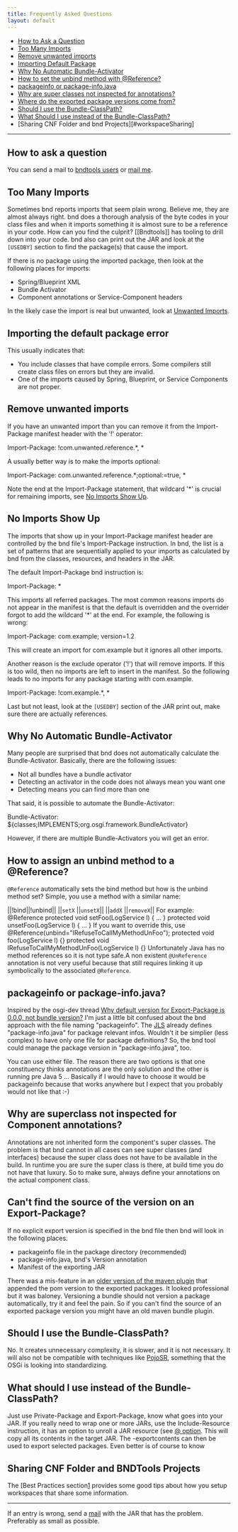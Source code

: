 ```yaml
---
title: Frequently Asked Questions
layout: default
---
```



* [How to Ask a Question](#howToAsk)
* [Too Many Imports](#tooManyImports)
* [Remove unwanted imports](#removeImports)
* [Importing Default Package](#importingDefaultPackage)
* [Why No Automatic Bundle-Activator](#automaticActivator)
* [How to set the unbind method with @Reference?](#unbindMethod)
* [packageinfo or package-info.java](#packageinfo)
* [Why are super classes not inspected for annotations?](#supercomps)
* [Where do the exported package versions come from?](#exportversions)
* [Should I use the Bundle-ClassPath?](#bundleclasspath)
* [What Should I use instead of the Bundle-ClassPath?](#bundleclasspath2)
* [Sharing CNF Folder and bnd Projects][#workspaceSharing]
----

## How to ask a question <a name="howToAsk"/>
You can send a mail to [bndtools users](http://groups.google.com/group/bndtools-users/) or [mail me](mailto:Peter.Kriens@aQute.biz).

## Too Many Imports <a name="tooManyImports"/>
Sometimes bnd reports imports that seem plain wrong. Believe me, they are almost always right. bnd does a thorough analysis of the byte codes in your class files and when it imports something it is almost sure to be a reference in your code. How can you find the culprit? [[Bndtools]] has tooling to drill down into your code. bnd also can print out the JAR and look at the `[USEDBY]` section to find the package(s) that cause the import.

If there is no package using the imported package, then look at the following places for imports:

* Spring/Blueprint XML
* Bundle Activator
* Component annotations or Service-Component headers

In the likely case the import is real but unwanted, look at [Unwanted Imports](#removeUnwantedImports).

## Importing the default package error <a name="importingDefaultPackage"/>
This usually indicates that:

* You include classes that have compile errors. Some compilers still create class files on errors but they are invalid.
* One of the imports caused by Spring, Blueprint, or Service Components are not proper.

## Remove unwanted imports <a name="removeUnwantedImports"/>
If you have an unwanted import than you can remove it from the Import-Package manifest header with the '!' operator:

  Import-Package: !com.unwanted.reference.*, *

A usually better way is to make the imports optional:

  Import-Package: com.unwanted.reference.*;optional:=true, *

Note the end at the Import-Package statement, that wildcard '*' is crucial for remaining imports, see [No Imports Show Up](#noImports).

## No Imports Show Up <a name="noImports"/>
The imports that show up in your Import-Package manifest header are controlled by the bnd file's Import-Package instruction. In bnd, the list is a set of patterns that are sequentially applied to your imports as calculated by bnd from the classes, resources, and headers in the JAR.

The default Import-Package bnd instruction is:

  Import-Package: *

This imports all referred packages. The most common reasons imports do not appear in the manifest is that the default is overridden and the overrider forgot to add the wildcard '*' at the end. For example, the following is wrong:

  Import-Package: com.example; version=1.2

This will create an import for com.example but it ignores all other imports.

Another reason is the exclude operator ('!') that will remove imports. If this is too wild, then no imports are left to insert in the manifest. So the following leads to no imports for any package starting with com.example.

  Import-Package: !com.example.*, *

Last but not least, look at the `[USEDBY]` section of the JAR print out, make sure there are actually references.

## Why No Automatic Bundle-Activator <a name="automaticActivator"/>
Many people are surprised that bnd does not automatically calculate the Bundle-Activator. Basically, there are the following issues:

* Not all bundles have a bundle activator
* Detecting an activator in the code does not always mean you want one
* Detecting means you can find more than one

That said, it is possible to automate the Bundle-Activator:

  Bundle-Activator: \
   ${classes;IMPLEMENTS;org.osgi.framework.BundleActivator}

However, if there are multiple Bundle-Activators you will get an error.

## How to assign an unbind method to a @Reference? <a name="unbindMethod"/>
`@Reference` automatically sets the bind method but how is the unbind method set? Simple, you use a method with a similar name:


||!bind||!unbind||
||`setX` ||`unsetX`||
||`addX` ||`removeX`||
For example:
  @Reference
  protected void setFoo(LogService l) { ... }
  protected void unsetFoo(LogService l) { ... }
If you want to override this, use
  @Reference(unbind="IRefuseToCallMyMethodUnFoo");
  protected void foo(LogService l) {}
  protected void IRefuseToCallMyMethodUnFoo(LogService l) {}
Unfortunately Java has no method references so it is not type safe.A non existent `@UnReference` annotation is not very useful because that still requires linking it up symbolically to the associated `@Reference`.

## packageinfo or package-info.java? <a name="packageinfo"/>
Inspired by the osgi-dev thread [Why default version for Export-Package is 0.0.0, not bundle version?](http://www.mail-archive.com/osgi-dev@mail.osgi.org/msg01514.html) I'm just a little bit confused about the bnd approach with the file naming "packageinfo". The [JLS](http://java.sun.com/docs/books/jls/third_edition/html/packages.html) already defines "package-info.java" for package relevant infos. Wouldn't it be simplier (less complex) to have only one file for package definitions? So, the bnd tool could manage the package version in "package-info.java", too.

You can use either file. The reason there are two options is that one constituency thinks annotations are the only solution and the other is running pre Java 5 ... Basically if I would have to choose it would be packageinfo because that works anywhere but I expect that you probably would not like that :-) 

## Why are superclass not inspected for Component annotations? <a name="supercomps"/>
Annotations are not inherited form the component's super classes. The problem is that bnd cannot in all cases can see super classes (and interfaces) because the super class does not have to be available in the build. In runtime you are sure the super class is there, at build time you do not have that luxury. So to make sure, always define your annotations on the actual component class.

## Can't find the source of the version on an Export-Package? <a name="exportversions"/>
If no explicit export version is specified in the bnd file then bnd will look in the following places.

* packageinfo file in the package directory (recommended)
* package-info.java, bnd's Version annotation
* Manifest of the exporting JAR

There was a mis-feature in an [older version of the maven plugin](http://www.mail-archive.com/users@felix.apache.org/msg09656.html) that appended the pom version to the exported packages. It looked professional but it was baloney. Versioning a bundle should not version a package automatically, try it and feel the pain. So if you can't find the source of an exported package version you might have an old maven bundle plugin. 

## Should I use the Bundle-ClassPath? <a name="bundleclasspath"/>
No. It creates unnecessary complexity, it is slower, and it is not necessary. It will also not be compatible with techniques like [PojoSR](http://code.google.com/p/pojosr), something that the OSGi is looking into standardizing.

## What should I use instead of the Bundle-ClassPath? <a name="bundleclasspath2"/>
Just use Private-Package and Export-Package, know what goes into your JAR. If you really need to wrap one or more JARs, use the Include-Resource instruction, it has an option to unroll a JAR resource (see [@ option](#include-resource). This will copy all its contents in the target JAR. The -exportcontents can then be used to export selected packages. Even better is of course to know 

## Sharing CNF Folder and BNDTools Projects <a name="workspaceSharing"/>
The [Best Practices section[1] provides some good tips about how you setup workspaces that share some information. 

-----

If an entry is wrong, send a [mail](mailto:bnd@aQute.biz) with the JAR that has the problem. Preferably as small as possible.

[1]: http://bnd.bndtools.org/chapters/140-best-practices.html
